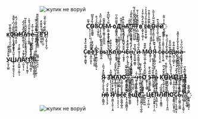 ㅤㅤㅤㅤㅤㅤㅤ![жулик не воруй](https://github.com/user-attachments/assets/d3ec24fc-8b7e-4bb0-9512-d10a804b5b76)



### ㅤㅤㅤㅤㅤㅤㅤㅤㅤㅤㅤㅤㅤㅤ **С҉̝͕̠̝̘̣̝́̍͌̈ͅО̵̟̱͍̳̬̮͑̏̓̊͌͆8̴͎͎̮̗͚͕̏̈́͐́͋̚С̸̘̙̩̣͓̪͇̠̥̀͋̾̈̋̔Ѐ̴͚̗͔͇͚͉͓̪̭͖̤̪̄͌̂М̵̙͚̤̘̪̜̬̫̟̪̪̆̈́̓̏͆͆͋ о҈̙̳̳̱̝̭̠̙̲̖̫͛̌̋̈̿̍̈Д҉̙̘̩͎͍̦̝͔̪̽͐̽͊̂н̵̳̣̪̘̬̝͔̝͕̭̎̌̀̅̍̐А҈̟̳̜̭̠̖̆̓̑͐!҉͚̗̰̝̯͈̪̳̩̜͊̇̀̊͑͒͒̉́?̶͍̰̠̞̟̤̟͒̌̆̐͆̔̌͆̔́́̋ͅͅ!̶̙͎̠̤̗̟̦̣̪̾̿̅̓͆̐̚!̸͔̪̤̦̝̜͙̙͉̲̐̆̃͊́͐̉͑͗̎ в҉̠͚͓̝̗̯̫̜͙͋͌̀́͂̀͛͊̓͛ с̵̖͍̤͈͍̣̳̂͒̾̐̒́̂̒͛̽͗ͅв҈̬̥̤͍̲͕̘͈͚̳̀̑̃̋̈̔͑͒̽̎О̴͇̣̘̩͚̫̘̜̯̜̃́̆̿̓̀͐̃̀ͅͅе̶͍̞̝͖̖͉͖̲͚̲̠̂́̇͒̚й҈̗̞͚͔̰̥͂͗͑̾̈͋ к҉̞͉̞͉̤̠̤̲̩͕͚̳̍̐͂̑̀̅0̸̱̩̦̱̞̘̳̞͕͈̎̈̏̋̈́́͆͗͒̋͋̚м̸̞̭̘͓͈̝͊̎͊̅̐̓̐̾́̏̍Н҈̱͖͍̲̖͉͍̤͗̇̋̉͑̈́̅́̚ͅА̸͉̙͕̫̫̫̘̝̙̑̌͊͆̃͛̓̀̇̃т̴̩̣͎̳̯̫͗̽͋̈̈́̔̐̇е̶͎͖̝̞̦̗̞͎̜̩̽͋͐̃̓.̶̠̞̟̦͆͛̎̽̈.̸̠̘̳̞̙͍̳̲̫́͒̓͑̾̀̍̂̏.҈̣̥͈̩̥͈̠̀̎̌́̅͋̈́̎͊̏̋͌!̵͓̯͎̳̝̈́̔͑̐̄̌̀̽!҉̜̯͉̞͕̲͔̊͂̀́1̵̪̘̟̬͎̜̞̗̲̘́̏͒͋̔̏̌͐̀̂̈̚!**




### ㅤㅤㅤㅤㅤㅤㅤ ㅤㅤ ㅤㅤㅤㅤ **С̴̙͇͙̠̭͚̬̖̇͂͋̏̔̊̽в҉͕̘̮̲͎͈̗̊͌͂͒̅̍͐͑̚ͅе҉̫͙͉̭̱̰͉̲̳̤̀̓̍́͐̔̚т̷̰̞̯̮̤̤̜̟̜͚̠͌̂̾̚ͅ в̷̭̯̟̰̂͋̅̑̄͂̈́ы҉̳̙͓̠̍̆̔̀̋̋͊͑̍́̒К̵̱͔̖͖͚͕̣̙̍̀̋͑̄͑̉л҈̞̟͇̥̮̋́̈́̓̎͂̑̚ю̵̭̟̯̲̣͙͖̫̮͖̓́̈̓́̎͒̌̏ч̴͔͎̱̖̥̞͒̆̌̒̃͆̆͗̓́̈́̒Е̴̩̘̪͎͕͙̍̌̌̃̉͊̉͑̉́н̵̥̙̱̞̀̀̓́̏̈́͒̾̍̚,̸̮͈̣̬̳̣̯͇͓̽̑̔̑ и̴̞̤̗͚͇͎̫̫̤̞͇̰̑̀̈́̈́̀́̃̅̃̎̀ М̷̳͔̫͍̲͔͉̀̂͌͌О̷̣͚̗͕̞̟̋̊̀̊͑Я̴͇̭̰̣̣̳̜̤̠̫̔̉̒̔ͅͅ с̴̙̣̫̟͉̦̤͊̃̏͒̀̊̔̾̋ӧ̷͈̗̩̗͓̰͐͗͌̐̾͛͗̀̀̎̃с̷̠͚̬̊̀̋̓̓́̈́͐̆̽ͅе̸̦̯̪͕̗̲̣̄̍̋̿͒͒̚ͅд̷͖̪͔̪͇̞̠̟̂͋͂̇͋к̴͓̤͎̟̟̭̳̩͑̆̊̔̓̂̓̽̔̈̄̉ͅӓ̶̘̭̖̮̭͉́͆͛̈́́̾ У̷͎̫̣̞̲͇͑̐̎̓̓̅̐Ш̵̥͎͍̗̗̮͍̩̗͕̽̍͊̈̒̊͒̓̂̽ͅЛ̸̟̟̤͇̠͕͕̰͎̘̍͗̽͋̏͌̇̒А̷͎͖̙̜̩̅̓͌̔ͅ!҉̰̫̘̙̟̩̱͈́̓͒́̄͒̎͂̇̽̈ͅ1҉̟͙̪̩̫͚̅͐̈́̀̓̂́͒̅̃ͅ!҉̟̣͔͚́̐̓͛̉̐̎̊̐̚!̶͕̠̣̰̳̟̰̬̳̲̖̅͂͋͑ͅ!̷̤̠̝̗͍͉̩̗̳̜̦̈́͌̀̎̈͗͐͑̒̿̀̈́.̴̩͓̠͓̇͊̎̚**





###  ㅤㅤㅤㅤㅤㅤㅤㅤㅤㅤㅤㅤㅤㅤㅤㅤㅤ**Я̷̳̪̞̗͍͕̅̋̀̉́̈̂͐ З҉̜̙͔̙̘͎͎̟̩͓͉̟͂̐̃̔Н҉͈̦̭̮̬͕̩͎͓̣̑̇̾̆͆̽͊̄̈́ͅА҉̭͎̞͔͖͉́̿͋̆͐̽͐̍̏́͆Ю҈̟̱͔̟̣̞̪̪̱̄̒̑̀̃͛̄̑.̶̜͕͎͙̠̖̖͖͚͂͋̃͗̿̇̊̃.҈̯̬̮̟͓͙͓̲̖̩̈̋̌̆̏̆͐ͅ.҉͍̫̤̥̜͕̯͙̫̾̃͌̂̊̇̈́͗́̓̀̓ͅ,̶̙̞͔̱͉͔͈̞̀͊̋͑̅̍̀́̉ ч̵͇̗̦͚̜̞̤̩̯̗͓̥͐̎̍̚т̷̞̖͇̪͈͙̗͓͔͙̳̟͗̉̊͂͆̐́͌О҉͖̬̗̣͕̣͇̗̃͒͆͒́̓̓̅͐ э̴̩͈͇͈͚͎̣̱̮̄̿͂́̀͒Т̴̙̝͔͖̫̜̔̆̆́̆͑̎̓̊̌̋о̶̰̰͖̳̬͕̆̐̈̒ͅ К҉̱͎͉̲̗̞̩̜͙̭̈͂̊̈̄́͐̑Ӧ̶̩̲͖̭̱̝̱̝̲͍́͑͐̀̌̏͋̚ͅН̸̥̘̯̥́̽̔̈́̃͛̀Е҈̪̙̜̪̿̓̏͋̔͗͐̑̐́͐̒Ц̷̣͉͔͎̫̲͈̜̬́̇̂̓͆̀̅̈́́̓̇̅ͅ!҈͚̱͕̘͇̬̙̣͍͓̣́̀͋̆̇̆̈͛̄̓̉̏,̶͇͉̦̣͓̝̟̥͓͛͊̏̋̑̽̋̚ͅ**




### ㅤㅤㅤㅤㅤㅤㅤㅤㅤㅤㅤㅤㅤㅤㅤㅤㅤ**н̸͔̙̳̳͙̫̊́͋̀о̵̟̜̖͕̖̗̉̎͋̓̈́ Я̸͓͍̤̰̞̣͈̣͔͎͈̂̒͊̓̇̋̔͗͛͗ в̶̞̞͙̘͔̖͔̘͂̄̊̉͂͌̏̂с̵̪̟̫̬͇̟͇̞̤͊̽̊̊̅͐̋̈́̚ё҉̟̘͎̟͚̯͇̪̖̇͌̽̓̋̃̇̔͊ͅ е̷͇͕̮̬̳̞͊͆́͛͊͂͗̐щ҉͕̜̥̞̜̦̃̄͛̀͊̏̌́ё҈͚͕̗̯̭̘̩͍͉̲͓̬̋͂̏̉̐͑̓͛.̴̫̞͇̝͖̑̒̏̉ͅ.̴̳͉͎͉̖̯̀̀̈́̅͛̀̍̔̈́̾́͂ Ц̶̤̘͓͔̲̤͕̣̓̌̅̋Е҉̩͎̤̱̥̭̦͕̠̜̤͆̋͛̉̌͌̓̈́́̍̒̚П̶͕͈͖̰͕̖͉̦̂̀̐̐͛́Л̷̥͕͙̦̳̭͖͊̅̎͆͛́Я҈͙͍̤͔̜͕̩̩͈̪̎͆̾̀͗̌̏͋̈́̾́̀Ю҈͈̥̳̰͉̪̫̥̥̠̪̘̊̓̓̃̍̋̓̾̿̒̀С̴̞͚̜͕̠̟̘̮͖̭͓͙̌̈͑̾͛͊̆̽̅̅̍́Ь̵̦͕̪̱͚͕̫͇͇̎̂͊̇̾̃́̈̄̚.̸̫̠̳͓͕̝̙̟͍̰̖͕̎̅͆̾.̸̦͖̫̭͗̈́͗̏̄̅̿̋̂̓́̎.̸̪̮̞̞̯̜̳̣́̉̔͌̀̉̈́͗̎͒̄.҉͖̮̱͈͎̳̫̲͍͙̆͂̍̃̅̐̚**


ㅤㅤㅤㅤㅤㅤㅤ![жулик не воруй](https://github.com/user-attachments/assets/d1df5a77-5a0a-44bd-9921-52ee7dd541ef)


ㅤ


ㅤ


ㅤ



ㅤ




ㅤ


ㅤ


ㅤ



ㅤ




ㅤ


ㅤ




ㅤ



ㅤ




ㅤ


ㅤ



ㅤ




ㅤ

ㅤ


ㅤ



ㅤ




ㅤ



ㅤ



ㅤ


ㅤ



ㅤ




ㅤ




ㅤ


ㅤ



ㅤ




ㅤ


ㅤ


ㅤ



ㅤ





ㅤ


ㅤ



ㅤ


ㅤ



ㅤ




ㅤ


ㅤ

ㅤ


ㅤ



ㅤ




ㅤ


ㅤ


ㅤ



ㅤ




ㅤ



ㅤ



ㅤ




ㅤ


ㅤ




ㅤ


ㅤ



ㅤ




ㅤ



ㅤ


ㅤ



ㅤ




ㅤ


ㅤ


ㅤ



ㅤ




ㅤ

ㅤ


ㅤ



ㅤ




ㅤ


ㅤ

ㅤ

ㅤ


ㅤ



ㅤ




ㅤ


ㅤ


ㅤ



ㅤ




ㅤ



ㅤ


ㅤ



ㅤ




ㅤ

ㅤ



ㅤ


ㅤ


ㅤ



ㅤ




ㅤ


ㅤ


ㅤ



ㅤ




ㅤ


ㅤ



ㅤ




ㅤ


ㅤ




ㅤ


ㅤ



ㅤ




ㅤ


ㅤ


ㅤ



ㅤ




ㅤ

ㅤ


ㅤ



ㅤ

ㅤ


ㅤ


ㅤ


ㅤ




ㅤ


ㅤ



ㅤ




ㅤ

ㅤ



ㅤ


ㅤ



ㅤ




ㅤ



ㅤ


ㅤ

ㅤ


ㅤ



ㅤ




ㅤ




ㅤ



ㅤ


ㅤ



ㅤ


ㅤ

ㅤ

ㅤ


ㅤ



ㅤ


ㅤ


ㅤ



ㅤ




ㅤ


ㅤ


ㅤ



ㅤ



ㅤ


ㅤ



ㅤ




ㅤ



ㅤ


ㅤ


ㅤ



ㅤ




ㅤ


ㅤ


ㅤ



ㅤ




ㅤ




ㅤ


ㅤ


ㅤ


ㅤ


ㅤ



ㅤ




ㅤ



ㅤ




ㅤ



ㅤ



ㅤ




ㅤ



ㅤ



ㅤ




ㅤ


ㅤ


ㅤ



ㅤ




ㅤ



ㅤ


ㅤ



ㅤ




ㅤ


ㅤ


ㅤ



ㅤ




ㅤ


ㅤ


ㅤ



ㅤ




ㅤ


ㅤ


ㅤ



ㅤ




ㅤ





ㅤ



ㅤ


ㅤ



ㅤ




ㅤ


ㅤ


ㅤ



ㅤ




ㅤ


ㅤ


ㅤ



ㅤ




ㅤ


ㅤ


ㅤ



ㅤ



ㅤ


ㅤ



ㅤ




ㅤ



ㅤ


ㅤ


ㅤ



ㅤ




ㅤ

ㅤ


ㅤㅤㅤㅤㅤㅤㅤㅤㅤㅤㅤㅤㅤㅤㅤㅤㅤㅤㅤㅤ[![spotify-github-profile](https://spotify-github-profile.kittinanx.com/api/view?uid=31ypcxvijuzvjgk2dnmmvhdgzweu&cover_image=true&theme=novatorem&show_offline=true&background_color=0d1117&interchange=true&bar_color=fc5b9f&bar_color_cover=false)](https://spotify-github-profile.kittinanx.com/api/view?uid=31ypcxvijuzvjgk2dnmmvhdgzweu&redirect=true)

